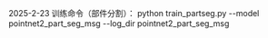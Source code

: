 2025-2-23
训练命令（部件分割）：
python train_partseg.py --model pointnet2_part_seg_msg --log_dir pointnet2_part_seg_msg